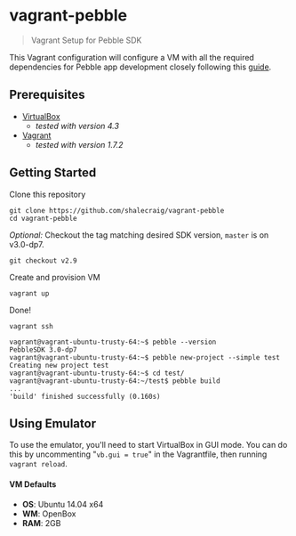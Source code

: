 # vagrant-pebble
> Vagrant Setup for Pebble SDK

This Vagrant configuration will configure a VM with all the required dependencies for
Pebble app development closely following this [guide](http://developer.getpebble.com/sdk/install/linux/).

## Prerequisites

- [VirtualBox](https://www.virtualbox.org/wiki/Downloads)
  - _tested with version 4.3_
- [Vagrant](http://www.vagrantup.com/downloads)
  - _tested with version 1.7.2_

## Getting Started

Clone this repository

    git clone https://github.com/shalecraig/vagrant-pebble
    cd vagrant-pebble

_Optional:_ Checkout the tag matching desired SDK version, `master` is on v3.0-dp7.

    git checkout v2.9

Create and provision VM

    vagrant up

Done!

    vagrant ssh

    vagrant@vagrant-ubuntu-trusty-64:~$ pebble --version
    PebbleSDK 3.0-dp7
    vagrant@vagrant-ubuntu-trusty-64:~$ pebble new-project --simple test
    Creating new project test
    vagrant@vagrant-ubuntu-trusty-64:~$ cd test/
    vagrant@vagrant-ubuntu-trusty-64:~/test$ pebble build
    ...
    'build' finished successfully (0.160s)

## Using Emulator

To use the emulator, you'll need to start VirtualBox in GUI mode. You can do this by
uncommenting "`vb.gui = true`" in the Vagrantfile, then running `vagrant reload`.

#### VM Defaults

- **OS**: Ubuntu 14.04 x64
- **WM**: OpenBox
- **RAM**: 2GB
